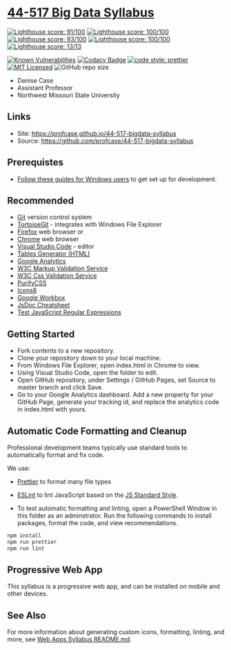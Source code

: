 # [44-517 Big Data Syllabus](https://profcase.github.io/44-517-bigdata-syllabus)

[![Lighthouse score: 91/100](https://lighthouse-badge.appspot.com/?score=92&category=Performance)](https://github.com/ebidel/lighthouse-badge)
[![Lighthouse score: 100/100](https://lighthouse-badge.appspot.com/?score=100&compact&category=Accessibility)](https://github.com/ebidel/lighthouse-badge)
[![Lighthouse score: 93/100](https://lighthouse-badge.appspot.com/?score=93&compact&category=Best%20Practices)](https://github.com/ebidel/lighthouse-badge)
[![Lighthouse score: 100/100](https://lighthouse-badge.appspot.com/?score=100&compact&category=SEO)](https://github.com/ebidel/lighthouse-badge)
[![Lighthouse score: 13/13](https://lighthouse-badge.appspot.com/?score=100&compact&category=Progressive%20Web%20App)](https://github.com/ebidel/lighthouse-badge)

[![Known Vulnerabilities](https://snyk.io//test/github/profcase/44-517-bigdata-syllabus/badge.svg?targetFile=package.json)](https://snyk.io//test/github/profcase/44-517-bigdata-syllabus?targetFile=package.json)
[![Codacy Badge](https://api.codacy.com/project/badge/Grade/1a4e281ec5fd4ebcaccb3b8b2c3fc66d)](https://www.codacy.com/app/profcase/44-517-bigdata-syllabus?utm_source=github.com&utm_medium=referral&utm_content=profcase/44-517-bigdata-syllabus&utm_campaign=Badge_Grade)
[![code style: prettier](https://img.shields.io/badge/code_style-prettier-ff69b4.svg?style=flat-square)](https://github.com/prettier/prettier)
[![MIT Licensed](https://img.shields.io/badge/license-MIT-blue.svg)](LICENSE)
![GitHub repo size](https://img.shields.io/github/repo-size/profcase/44-517-bigdata-syllabus?style=flat)

- Denise Case
- Assistant Professor
- Northwest Missouri State University

## Links

- Site: <https://profcase.github.io/44-517-bigdata-syllabus>
- Source: <https://github.com/profcase/44-517-bigdata-syllabus>

## Prerequistes

- [Follow these guides for Windows users](https://denisecase.github.io/windows-dev-list/) to get set up for development.

## Recommended

- [Git](https://git-scm.com/download/win) version control system
- [TortoiseGit](https://tortoisegit.org/) - integrates with Windows File Explorer
- [Firefox](https://www.mozilla.org/en-US/firefox/) web browser or
- [Chrome](https://www.google.com/chrome/) web browser
- [Visual Studio Code](https://code.visualstudio.com/) - editor
- [Tables Generator (HTML)](https://www.tablesgenerator.com/html_tables)
- [Google Analytics](https://analytics.google.com/analytics/web/)
- [W3C Markup Validation Service](https://validator.w3.org/)
- [W3C Css Validation Service](https://jigsaw.w3.org/css-validator/validator)
- [PurifyCSS](https://purifycss.online/)
- [Icons8](https://icons8.com)
- [Google Workbox](https://developers.google.com/web/tools/workbox/)
- [JsDoc Cheatsheet](https://devhints.io/jsdoc)
- [Test JavaScript Regular Expressions](https://regexr.com/)

## Getting Started

- Fork contents to a new repository.
- Clone your repository down to your local machine.
- From Windows File Explorer, open index.html in Chrome to view.
- Using Visual Studio Code, open the folder to edit.
- Open GitHub repository, under Settings / GitHub Pages, set Source to master branch and click Save.
- Go to your Google Analytics dashboard. Add a new property for your GitHub Page, generate your tracking id, and replace the analytics code in index.html with yours.

## Automatic Code Formatting and Cleanup

Professional development teams typically use standard tools to automatically format and fix code.

We use:

- [Prettier](https://prettier.io/) to format many file types
- [ESLint](https://eslint.org/) to lint JavaScript based on the [JS Standard Style](https://standardjs.com/).

- To test automatic formatting and linting, open a PowerShell Window in this folder as an adminstrator. Run the following commands to install packages, format the code, and view recommendations.

```PowerShell
npm install
npm run prettier
npm run lint
```

## Progressive Web App

This syllabus is a progressive web app, and can be installed on mobile and other devices.

## See Also

For more information about generating custom icons, formatting, linting, and more, see [Web Apps Syllabus README.md](https://github.com/profcase/44-563-webapps-syllabus).
